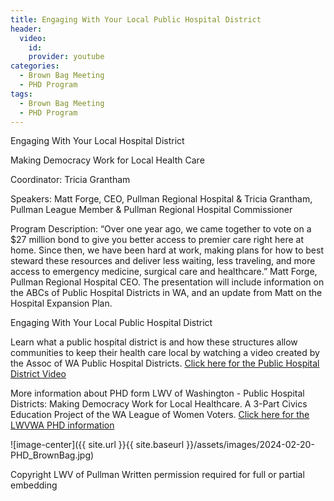 ```yaml
---
title: Engaging With Your Local Public Hospital District
header:
  video:
    id: 
    provider: youtube
categories:
  - Brown Bag Meeting
  - PHD Program
tags:
  - Brown Bag Meeting
  - PHD Program
---
```


Engaging With Your Local Hospital District

Making Democracy Work for Local Health Care

Coordinator: Tricia Grantham

Speakers: Matt Forge, CEO, Pullman Regional Hospital & Tricia Grantham, Pullman League Member & Pullman Regional Hospital Commissioner

Program Description: “Over one year ago, we came together to vote on a $27 million bond to give you better access to premier care right here at home. Since then, we have been hard at work, making plans for how to best steward these resources and deliver less waiting, less traveling, and more access to emergency medicine, surgical care and healthcare.” Matt Forge, Pullman Regional Hospital CEO. The presentation will include information on the ABCs of Public Hospital Districts in WA, and an update from Matt on the Hospital Expansion Plan.

Engaging With Your Local Public Hospital District

Learn what a public hospital district is and how these structures allow communities to keep their health care local by watching a video created by the Assoc of WA Public Hospital Districts.  [Click here for the Public Hospital District Video](https://www.youtube.com/watch?v=E1kxDK_adCs)

More information about PHD form LWV of Washington - Public Hospital Districts: Making Democracy Work for Local Healthcare.  A 3-Part Civics Education Project of the WA League of Women Voters.  [Click here for the LWVWA PHD information](https://lwvwa.org/public_hospital_districts)


![image-center]({{ site.url }}{{ site.baseurl }}/assets/images/2024-02-20-PHD_BrownBag.jpg)

Copyright LWV of Pullman
Written permission required for full or partial embedding

<!---change the title to whatever you want the post to be titled
change the ID out to the end of the youtube link https://youtu.be/r61ARK4Qv9c -->
